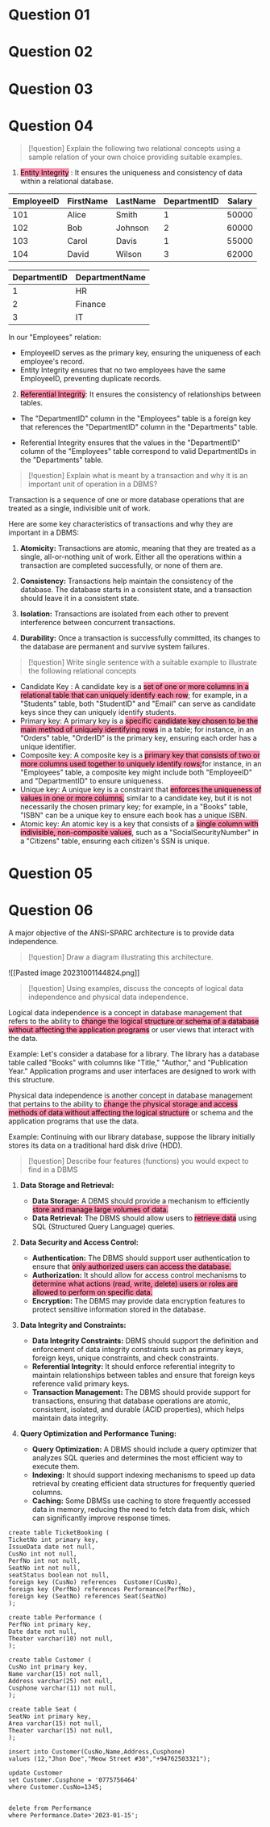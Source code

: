 # Question 01
# Question 02
# Question 03
# Question 04

> [!question]
> Explain the following two relational concepts using a sample relation of your own choice providing suitable examples.

1. <mark style="background: #FF5582A6;">Entity Integrity</mark> : It ensures the uniqueness and consistency of data within a relational database.


| EmployeeID | FirstName | LastName | DepartmentID | Salary |
| ---------- | --------- | -------- | ------------ | ------ |
| 101        | Alice     | Smith    | 1            | 50000  |
| 102        | Bob       | Johnson  | 2            | 60000  |
| 103        | Carol     | Davis    | 1            | 55000  |
| 104        | David     | Wilson   | 3            | 62000  |


|DepartmentID|DepartmentName|
|---|---|
|1|HR|
|2|Finance|
|3|IT|

In our "Employees" relation:

- EmployeeID serves as the primary key, ensuring the uniqueness of each employee's record.
- Entity Integrity ensures that no two employees have the same EmployeeID, preventing duplicate records.

2. <mark style="background: #FF5582A6;">Referential Integrity</mark>: It ensures the consistency of relationships between tables.

- The "DepartmentID" column in the "Employees" table is a foreign key that references the "DepartmentID" column in the "Departments" table.
  
- Referential Integrity ensures that the values in the "DepartmentID" column of the "Employees" table correspond to valid DepartmentIDs in the "Departments" table.

> [!question]
> Explain what is meant by a transaction and why it is an important unit of operation in a DBMS?

Transaction is a sequence of one or more database operations that are treated as a single, indivisible unit of work. 

Here are some key characteristics of transactions and why they are important in a DBMS:

1. **Atomicity:** Transactions are atomic, meaning that they are treated as a single, all-or-nothing unit of work. Either all the operations within a transaction are completed successfully, or none of them are. 
    
2. **Consistency:** Transactions help maintain the consistency of the database. The database starts in a consistent state, and a transaction should leave it in a consistent state. 
    
3. **Isolation:** Transactions are isolated from each other to prevent interference between concurrent transactions. 
    
4. **Durability:** Once a transaction is successfully committed, its changes to the database are permanent and survive system failures. 

> [!question]
> Write single sentence with a suitable example to illustrate the following relational concepts

- Candidate Key : A candidate key is a <mark style="background: #FF5582A6;">set of one or more columns in a relational table that can uniquely identify each row</mark>; for example, in a "Students" table, both "StudentID" and "Email" can serve as candidate keys since they can uniquely identify students.
- Primary key: A primary key is a <mark style="background: #FF5582A6;">specific candidate key chosen to be the main method of uniquely identifying rows</mark> in a table; for instance, in an "Orders" table, "OrderID" is the primary key, ensuring each order has a unique identifier.
- Composite key: A composite key is a <mark style="background: #FF5582A6;">primary key that consists of two or more columns used together to uniquely identify rows;</mark>for instance, in an "Employees" table, a composite key might include both "EmployeeID" and "DepartmentID" to ensure uniqueness.
- Unique key: A unique key is a constraint that <mark style="background: #FF5582A6;">enforces the uniqueness of values in one or more columns,</mark> similar to a candidate key, but it is not necessarily the chosen primary key; for example, in a "Books" table, "ISBN" can be a unique key to ensure each book has a unique ISBN.
- Atomic key: An atomic key is a key that consists of a <mark style="background: #FF5582A6;">single column with indivisible, non-composite values</mark>, such as a "SocialSecurityNumber" in a "Citizens" table, ensuring each citizen's SSN is unique.

# Question 05
# Question 06

A major objective of the ANSI-SPARC architecture is to provide data independence.

> [!question]
> Draw a diagram illustrating this architecture.


![[Pasted image 20231001144824.png]]


> [!question]
> Using examples, discuss the concepts of logical data independence and physical data independence.

Logical data independence is a concept in database management that refers to the ability to <mark style="background: #FF5582A6;">change the logical structure or schema of a database without affecting the application programs</mark> or user views that interact with the data.

Example: Let's consider a database for a library. The library has a database table called "Books" with columns like "Title," "Author," and "Publication Year." Application programs and user interfaces are designed to work with this structure.

Physical data independence is another concept in database management that pertains to the ability to <mark style="background: #FF5582A6;">change the physical storage and access methods of data without affecting the logical structure</mark> or schema and the application programs that use the data.

Example: Continuing with our library database, suppose the library initially stores its data on a traditional hard disk drive (HDD).

> [!question]
> Describe four features (functions) you would expect to find in a DBMS

1. **Data Storage and Retrieval:**
    
    - **Data Storage:** A DBMS should provide a mechanism to efficiently <mark style="background: #FF5582A6;">store and manage large volumes of data. </mark>
    - **Data Retrieval:** The DBMS should allow users to <mark style="background: #FF5582A6;">retrieve data</mark> using SQL (Structured Query Language) queries. 
      
2. **Data Security and Access Control:**
    
    - **Authentication:** The DBMS should support user authentication to ensure that <mark style="background: #FF5582A6;">only authorized users can access the database.</mark> 
    - **Authorization:** It should allow for access control mechanisms to <mark style="background: #FF5582A6;">determine what actions (read, write, delete) users or roles are allowed to perform on specific data.</mark> 
    - **Encryption:** The DBMS may provide data encryption features to protect sensitive information stored in the database.
      
3. **Data Integrity and Constraints:**
    
    - **Data Integrity Constraints:** DBMS should support the definition and enforcement of data integrity constraints such as primary keys, foreign keys, unique constraints, and check constraints.
    - **Referential Integrity:** It should enforce referential integrity to maintain relationships between tables and ensure that foreign keys reference valid primary keys.
    - **Transaction Management:** The DBMS should provide support for transactions, ensuring that database operations are atomic, consistent, isolated, and durable (ACID properties), which helps maintain data integrity.
      
4. **Query Optimization and Performance Tuning:**
    
    - **Query Optimization:** A DBMS should include a query optimizer that analyzes SQL queries and determines the most efficient way to execute them.
    - **Indexing:** It should support indexing mechanisms to speed up data retrieval by creating efficient data structures for frequently queried columns.
    - **Caching:** Some DBMSs use caching to store frequently accessed data in memory, reducing the need to fetch data from disk, which can significantly improve response times.



```mysql
create table TicketBooking (
TicketNo int primary key,
IssueData date not null,
CusNo int not null,
PerfNo int not null,
SeatNo int not null,
seatStatus boolean not null,
foreign key (CusNo) references  Customer(CusNo),
foreign key (PerfNo) references Performance(PerfNo),
foreign key (SeatNo) references Seat(SeatNo)
);

create table Performance (
PerfNo int primary key,
Date date not null,
Theater varchar(10) not null,
);

create table Customer (
CusNo int primary key,
Name varchar(15) not null,
Address varchar(25) not null,
Cusphone varchar(11) not null,
);

create table Seat (
SeatNo int primary key,
Area varchar(15) not null,
Theater varchar(15) not null,
);

insert into Customer(CusNo,Name,Address,Cusphone)
values (12,"Jhon Doe","Meow Street #30","+94762503321");

update Customer
set Customer.Cusphone = '0775756464'
where Customer.CusNo=1345;


delete from Performance
where Performance.Date>'2023-01-15';
```
